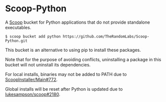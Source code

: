<!-- markdownlint-disable MD010 -->
<!-- markdownlint-disable MD014 -->

# Scoop-Python

A [Scoop](https://github.com/lukesampson/scoop) bucket for Python applications that do not provide
standalone executables.

	$ scoop bucket add python https://github.com/TheRandomLabs/Scoop-Python.git

This bucket is an alternative to using pip to install these packages.

Note that for the purpose of avoiding conflicts, uninstalling a package in this bucket will not
uninstall its dependencies.

For local installs, binaries may not be added to PATH due to
[ScoopInstaller/Main#772](https://github.com/ScoopInstaller/Main/issues/772).

Global installs will be reset after Python is updated due to
[lukesampson/scoop#2180](https://github.com/lukesampson/scoop/issues/2180).
